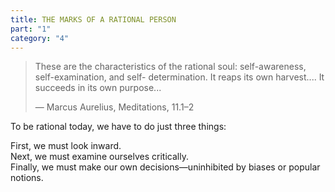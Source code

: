 ```yaml
---
title: THE MARKS OF A RATIONAL PERSON
part: "1"
category: "4"
---
```


> These are the characteristics of the rational soul: self-awareness, self-examination, and self- determination. It reaps its own harvest.... It succeeds in its own purpose...
>
> — Marcus Aurelius, Meditations, 11.1–2

<p></p>

To be rational today, we have to do just three things:

First, we must look inward. <br>
Next, we must examine ourselves critically. <br>
Finally, we must make our own decisions—uninhibited by biases or popular notions.
